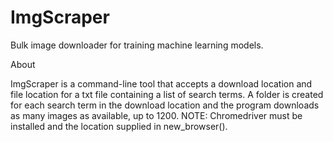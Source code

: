 # ImgScraper
Bulk image downloader for training machine learning models.

About

ImgScraper is a command-line tool that accepts a download location and file location for a txt file containing a list of search terms. A folder is created for each search term in the download location and the program downloads as many images as available, up to 1200. NOTE: Chromedriver must be installed and the location supplied in new_browser().

